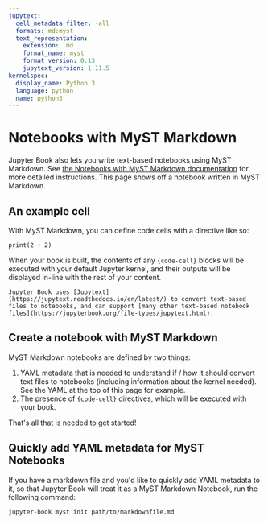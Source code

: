 ```yaml
---
jupytext:
  cell_metadata_filter: -all
  formats: md:myst
  text_representation:
    extension: .md
    format_name: myst
    format_version: 0.13
    jupytext_version: 1.11.5
kernelspec:
  display_name: Python 3
  language: python
  name: python3
---
```


# Notebooks with MyST Markdown

Jupyter Book also lets you write text-based notebooks using MyST Markdown. See
[the Notebooks with MyST Markdown documentation](https://jupyterbook.org/file-types/myst-notebooks.html)
for more detailed instructions. This page shows off a notebook written in MyST
Markdown.

## An example cell

With MyST Markdown, you can define code cells with a directive like so:

```{code-cell}
print(2 + 2)
```

When your book is built, the contents of any `{code-cell}` blocks will be
executed with your default Jupyter kernel, and their outputs will be displayed
in-line with the rest of your content.

```{seealso}
Jupyter Book uses [Jupytext](https://jupytext.readthedocs.io/en/latest/) to convert text-based files to notebooks, and can support [many other text-based notebook files](https://jupyterbook.org/file-types/jupytext.html).
```

## Create a notebook with MyST Markdown

MyST Markdown notebooks are defined by two things:

1. YAML metadata that is needed to understand if / how it should convert text
   files to notebooks (including information about the kernel needed). See the
   YAML at the top of this page for example.
2. The presence of `{code-cell}` directives, which will be executed with your
   book.

That's all that is needed to get started!

## Quickly add YAML metadata for MyST Notebooks

If you have a markdown file and you'd like to quickly add YAML metadata to it,
so that Jupyter Book will treat it as a MyST Markdown Notebook, run the
following command:

```
jupyter-book myst init path/to/markdownfile.md
```